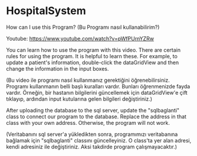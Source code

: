 # HospitalSystem

How can I use this Program?
(Bu Programı nasıl kullanabilirim?)

Youtube: https://www.youtube.com/watch?v=pWfPUrnYZRw

You can learn how to use the program with this video. There are certain rules for using the program. It is helpful to learn these. For example, to update a patient's information, double-click the dataGridView and then change the information in the input boxes.

(Bu video ile programı nasıl kullanmanız gerektiğini öğrenebilirsiniz. Programı kullanmanın belli başlı kuralları vardır. Bunları öğrenmenizde fayda vardır. Örneğin, bir hastanın bilgilerini güncellemek için dataGridView'e çift tıklayıp, ardından input kutularına gelen bilgileri değiştiriniz.)



After uploading the database to the sql server, update the "sqlbaglanti" class to connect our program to the database. Replace the address in that class with your own address. Otherwise, the program will not work.

(Veritabanını sql server'a yükledikten sonra, programımızı veritabanına bağlamak için "sqlbaglanti" classını güncelleyiniz. O class'ta yer alan adresi, kendi adresiniz ile değiştiriniz. Aksi takdirde program çalışmayacaktır.)
